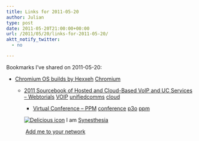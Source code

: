 ```yaml
---
title: Links for 2011-05-20
author: Julian
type: post
date: 2011-05-20T21:00:00+00:00
url: /2011/05/20/links-for-2011-05-20/
aktt_notify_twitter:
  - no

---
```

Bookmarks I&#8217;ve shared on 2011-05-20:

  * [Chromium OS builds by Hexxeh][1] 
    [Chromium][2] </li> 
    
      * [2011 Sourcebook of Hosted and Cloud-Based VoIP and UC Services &#8211; Webtorials][3] 
        [VOIP][4] [unifiedcomms][5] [cloud][6] </li> 
        
          * [Virtual Conference &#8211; PPM][7] 
            [conference][8] [p3o][9] [ppm][10] </li> </ul> 
            
            <p class="deliciouslink">
              <a href="http://del.icio.us/synesthesia" title="See all my bookmarks on del.icio.us"><img src="https://www.synesthesia.co.uk/images/deliciousicon.jpg" alt="Delicious icon" /></a>&nbsp;I am <a href="http://del.icio.us/synesthesia" title="See all my bookmarks on del.icio.us">Synesthesia</a>
            </p>
            
            <p class="deliciouslink">
              <a href="http://del.icio.us/network?add=synesthesia" title="Add me to your del.icio.us network"><img src="https://www.synesthesia.co.uk/images/add.gif" alt="" /></a>&nbsp;<a href="http://del.icio.us/network?add=synesthesia" title="Add me to your del.icio.us network">Add me to your network</a>
            </p>

 [1]: http://chromeos.hexxeh.net/
 [2]: http://www.delicious.com/synesthesia/Chromium
 [3]: http://www.webtorials.com/content/2011/05/2011-uc-services.html
 [4]: http://www.delicious.com/synesthesia/VOIP
 [5]: http://www.delicious.com/synesthesia/unifiedcomms
 [6]: http://www.delicious.com/synesthesia/cloud
 [7]: http://www.best-management-practice.tv/virtual-conference-ppm
 [8]: http://www.delicious.com/synesthesia/conference
 [9]: http://www.delicious.com/synesthesia/p3o
 [10]: http://www.delicious.com/synesthesia/ppm